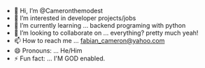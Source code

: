 - 👋 Hi, I’m @Cameronthemodest
- 👀 I’m interested in developer projects/jobs
- 🌱 I’m currently learning ... backend programing with python
- 💞️ I’m looking to collaborate on ... everything? pretty much yeah!
- 📫 How to reach me ... fabian_cameron@yahoo.com
- 😄 Pronouns: ... He/Him
- ⚡ Fun fact: ... I'M GOD enabled. 

<!---
Cameronthemodest/Cameronthemodest is a ✨ special ✨ repository because its `README.md` (this file) appears on your GitHub profile.
You can click the Preview link to take a look at your changes.
--->

